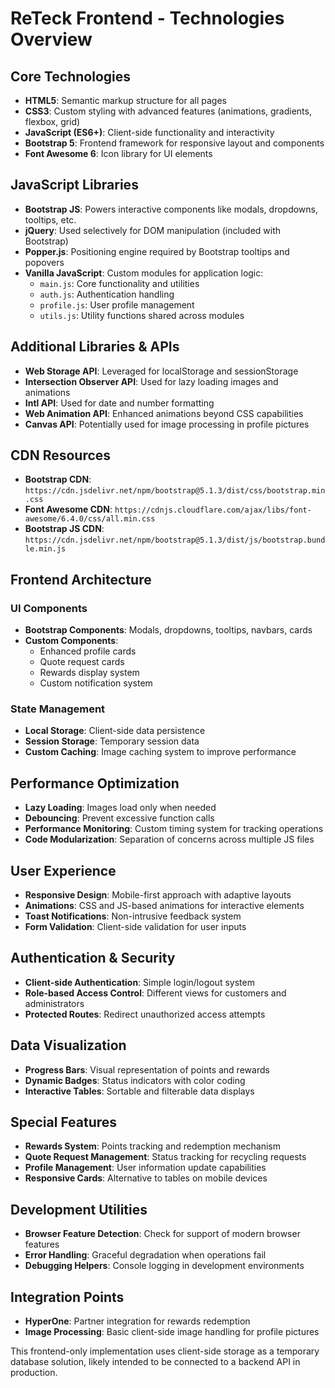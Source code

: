 # ReTeck Frontend - Technologies Overview

## Core Technologies

- **HTML5**: Semantic markup structure for all pages
- **CSS3**: Custom styling with advanced features (animations, gradients, flexbox, grid)
- **JavaScript (ES6+)**: Client-side functionality and interactivity
- **Bootstrap 5**: Frontend framework for responsive layout and components
- **Font Awesome 6**: Icon library for UI elements

## JavaScript Libraries

- **Bootstrap JS**: Powers interactive components like modals, dropdowns, tooltips, etc.
- **jQuery**: Used selectively for DOM manipulation (included with Bootstrap)
- **Popper.js**: Positioning engine required by Bootstrap tooltips and popovers
- **Vanilla JavaScript**: Custom modules for application logic:
  - `main.js`: Core functionality and utilities
  - `auth.js`: Authentication handling
  - `profile.js`: User profile management
  - `utils.js`: Utility functions shared across modules

## Additional Libraries & APIs

- **Web Storage API**: Leveraged for localStorage and sessionStorage
- **Intersection Observer API**: Used for lazy loading images and animations
- **Intl API**: Used for date and number formatting
- **Web Animation API**: Enhanced animations beyond CSS capabilities
- **Canvas API**: Potentially used for image processing in profile pictures

## CDN Resources

- **Bootstrap CDN**: `https://cdn.jsdelivr.net/npm/bootstrap@5.1.3/dist/css/bootstrap.min.css`
- **Font Awesome CDN**: `https://cdnjs.cloudflare.com/ajax/libs/font-awesome/6.4.0/css/all.min.css`
- **Bootstrap JS CDN**: `https://cdn.jsdelivr.net/npm/bootstrap@5.1.3/dist/js/bootstrap.bundle.min.js`

## Frontend Architecture

### UI Components

- **Bootstrap Components**: Modals, dropdowns, tooltips, navbars, cards
- **Custom Components**:
  - Enhanced profile cards
  - Quote request cards
  - Rewards display system
  - Custom notification system

### State Management

- **Local Storage**: Client-side data persistence
- **Session Storage**: Temporary session data
- **Custom Caching**: Image caching system to improve performance

## Performance Optimization

- **Lazy Loading**: Images load only when needed
- **Debouncing**: Prevent excessive function calls
- **Performance Monitoring**: Custom timing system for tracking operations
- **Code Modularization**: Separation of concerns across multiple JS files

## User Experience

- **Responsive Design**: Mobile-first approach with adaptive layouts
- **Animations**: CSS and JS-based animations for interactive elements
- **Toast Notifications**: Non-intrusive feedback system
- **Form Validation**: Client-side validation for user inputs

## Authentication & Security

- **Client-side Authentication**: Simple login/logout system
- **Role-based Access Control**: Different views for customers and administrators
- **Protected Routes**: Redirect unauthorized access attempts

## Data Visualization

- **Progress Bars**: Visual representation of points and rewards
- **Dynamic Badges**: Status indicators with color coding
- **Interactive Tables**: Sortable and filterable data displays

## Special Features

- **Rewards System**: Points tracking and redemption mechanism
- **Quote Request Management**: Status tracking for recycling requests
- **Profile Management**: User information update capabilities
- **Responsive Cards**: Alternative to tables on mobile devices

## Development Utilities

- **Browser Feature Detection**: Check for support of modern browser features
- **Error Handling**: Graceful degradation when operations fail
- **Debugging Helpers**: Console logging in development environments

## Integration Points

- **HyperOne**: Partner integration for rewards redemption
- **Image Processing**: Basic client-side image handling for profile pictures

This frontend-only implementation uses client-side storage as a temporary database solution, likely intended to be connected to a backend API in production.
